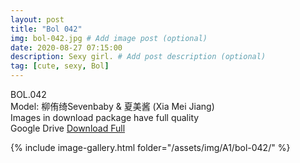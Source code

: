 ```yaml
---
layout: post
title: "Bol 042"
img: bol-042.jpg # Add image post (optional)
date: 2020-08-27 07:15:00
description: Sexy girl. # Add post description (optional)
tag: [cute, sexy, Bol]
---
```

BOL.042  
Model: 柳侑绮Sevenbaby & 夏美酱 (Xia Mei Jiang)                                                              
Images in download package have full quality                    
Google Drive [Download Full](http://gestyy.com/ee01ZD)

{% include image-gallery.html folder="/assets/img/A1/bol-042/" %}
